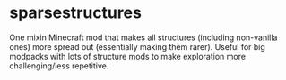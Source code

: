 # sparsestructures
One mixin Minecraft mod that makes all structures (including non-vanilla ones) more spread out (essentially making them rarer). Useful for big modpacks with lots of structure mods to make exploration more challenging/less repetitive.
